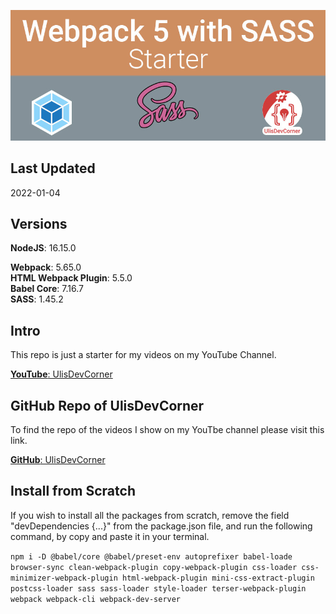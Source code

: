 ![Webpack 5 SASS Starter](./readme/images/webpack-5-sass-starter.jpg)

## Last Updated  
2022-01-04

## Versions  
**NodeJS**: 16.15.0

**Webpack**: 5.65.0  
**HTML Webpack Plugin**: 5.5.0  
**Babel Core**: 7.16.7  
**SASS**: 1.45.2  

## Intro
This repo is just a starter for my videos on my YouTube Channel.   

[**YouTube**: UlisDevCorner](https://www.youtube.com/channel/UCaBQyc2U5kP_NUwrgmXQcFw)

## GitHub Repo of UlisDevCorner
To find the repo of the videos I show on my YouTbe channel please visit this link.

[**GitHub**: UlisDevCorner](https://github.com/UlisDevCorner)

## Install from Scratch
If you wish to install all the packages from scratch, remove the field "devDependencies {...}" from the package.json file, and run the following command, by copy and paste it in your terminal.

```npm i -D @babel/core @babel/preset-env autoprefixer babel-loade browser-sync clean-webpack-plugin copy-webpack-plugin css-loader css-minimizer-webpack-plugin html-webpack-plugin mini-css-extract-plugin postcss-loader sass sass-loader style-loader terser-webpack-plugin webpack webpack-cli webpack-dev-server```

